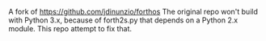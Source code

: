 A fork of https://github.com/jdinunzio/forthos
The original repo won't build with Python 3.x, because of forth2s.py that depends on a Python 2.x module.
This repo attempt to fix that.

